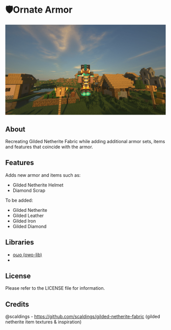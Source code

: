 

# 🛡️Ornate Armor

![ORNATE ARMOR](imgs/armor1.png)
## About

Recreating Gilded Netherite Fabric while adding additional armor sets, items and features that coincide with the armor. 

## Features

Adds new armor and items such as:
- Gilded Netherite Helmet
- Diamond Scrap

To be added:
- Gilded Netherite
- Gilded Leather
- Gilded Iron
- Gilded Diamond

## Libraries

- [oωo (owo-lib)](https://github.com/wisp-forest/owo-lib) 
- 

## License

Please refer to the LICENSE file for information.

## Credits

@scaldings - https://github.com/scaldings/gilded-netherite-fabric (gilded netherite item textures & inspiration)
